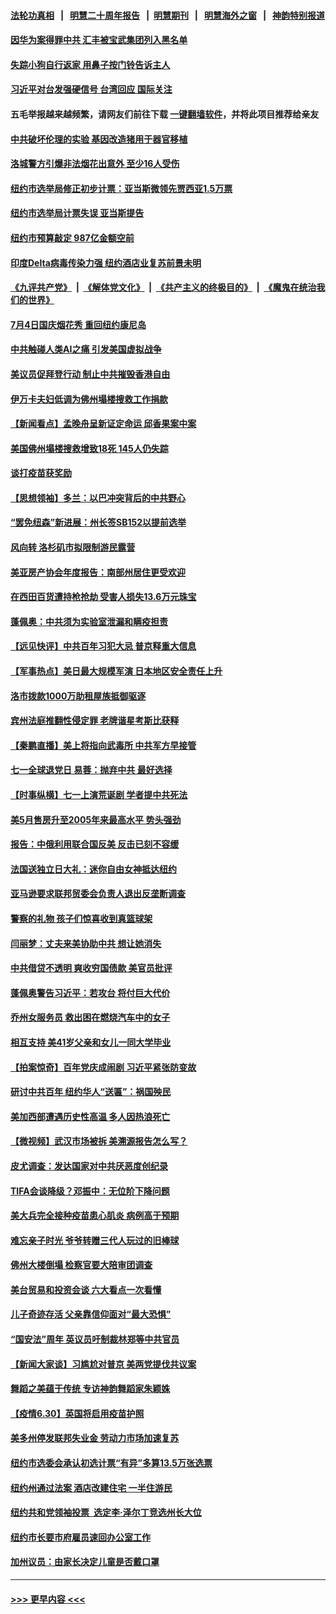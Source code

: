#### [法轮功真相](https://github.com/gfw-breaker/truth/blob/master/README.md?t=0) &nbsp;&nbsp;|&nbsp;&nbsp; [明慧二十周年报告](https://github.com/gfw-breaker/mh-reports/blob/master/README.md?t=0) &nbsp;&nbsp;|&nbsp;&nbsp;[明慧期刊](https://github.com/gfw-breaker/mh-qikan) &nbsp;&nbsp;|&nbsp;&nbsp; [明慧海外之窗](https://github.com/gfw-breaker/mh-news/blob/master/README.md?t=0) &nbsp;&nbsp;|&nbsp;&nbsp; [神韵特别报道](https://github.com/gfw-breaker/mh-news/blob/master/shenyun.md?t=0)
#### [因华为案得罪中共 汇丰被宝武集团列入黑名单](../pages/nsc412/n13059151.md?t=07011951) 
#### [失踪小狗自行返家 用鼻子按门铃告诉主人](../pages/nsc412/n13060147.md?t=07011951) 
#### [习近平对台发强硬信号 台湾回应 国际关注](../pages/nsc412/n13060108.md?t=07011951) 
#### 五毛举报越来越频繁，请网友们前往下载 [一键翻墙软件](https://github.com/gfw-breaker/ssr-accounts)，并将此项目推荐给亲友
#### [中共破坏伦理的实验 基因改造猪用于器官移植](../pages/nsc412/n13058710.md?t=07011951) 
#### [洛城警方引爆非法烟花出意外 至少16人受伤](../pages/nsc412/n13059757.md?t=07011951) 
#### [纽约市选举局修正初步计票：亚当斯微领先贾西亚1.5万票](../pages/nsc412/n13059600.md?t=07011951) 
#### [纽约市选举局计票失误 亚当斯提告](../pages/nsc412/n13059511.md?t=07011951) 
#### [纽约市预算敲定 987亿金额空前](../pages/nsc412/n13059505.md?t=07011951) 
#### [印度Delta病毒传染力强  纽约酒店业复苏前景未明](../pages/nsc412/n13059508.md?t=07011951) 
#### [《九评共产党》](https://github.com/begood0513/9ping.md/blob/master/README.md) &nbsp;|&nbsp; [《解体党文化》](../../../../jtdwh.md/blob/master/README.md)  &nbsp;|&nbsp; [《共产主义的终极目的》](../../../../gczydzjmd.md/blob/master/README.md) &nbsp;|&nbsp; [《魔鬼在统治我们的世界》](../../../../mgztzwmdsj.md/blob/master/README.md) 
#### [7月4日国庆烟花秀  重回纽约康尼岛](../pages/nsc412/n13059493.md?t=07011951) 
#### [中共触碰人类AI之痛 引发美国虚拟战争](../pages/nsc412/n13059669.md?t=07011951) 
#### [美议员促拜登行动 制止中共摧毁香港自由](../pages/nsc412/n13059424.md?t=07011951) 
#### [伊万卡夫妇低调为佛州塌楼搜救工作捐款](../pages/nsc412/n13059345.md?t=07011951) 
#### [【新闻看点】孟晚舟呈新证定命运 邱香果案中案](../pages/nsc412/n13059007.md?t=07011951) 
#### [美国佛州塌楼搜救增致18死 145人仍失踪](../pages/nsc412/n13059153.md?t=07011951) 
#### [谈打疫苗获奖励](../pages/nsc412/n13059315.md?t=07011951) 
#### [【思想领袖】多兰：以巴冲突背后的中共野心](../pages/nsc412/n13010990.md?t=07011951) 
#### [“罢免纽森”新进展：州长签SB152以提前选举](../pages/nsc412/n13059283.md?t=07011951) 
#### [风向转 洛杉矶市拟限制游民露营](../pages/nsc412/n13059263.md?t=07011951) 
#### [美亚房产协会年度报告：南部州居住更受欢迎](../pages/nsc412/n13059244.md?t=07011951) 
#### [在西田百货遭持枪抢劫 受害人损失13.6万元珠宝](../pages/nsc412/n13059208.md?t=07011951) 
#### [蓬佩奥：中共须为实验室泄漏和瞒疫担责](../pages/nsc412/n13058935.md?t=07011951) 
#### [【远见快评】中共百年习犯大忌 普京释重大信息](../pages/nsc412/n13059029.md?t=07011951) 
#### [【军事热点】美日最大规模军演 日本地区安全责任上升](../pages/nsc412/n13056423.md?t=07011951) 
#### [洛市拨款1000万助租屋族抵御驱逐](../pages/nsc412/n13059070.md?t=07011951) 
#### [宾州法庭推翻性侵定罪 老牌谐星考斯比获释](../pages/nsc412/n13059016.md?t=07011951) 
#### [【秦鹏直播】美上将指向武毒所 中共军方早接管](../pages/nsc412/n13059047.md?t=07011951) 
#### [七一全球退党日 易蓉：抛弃中共 最好选择](../pages/nsc412/n13059106.md?t=07011951) 
#### [【时事纵横】七一上演荒诞剧 学者提中共死法](../pages/nsc412/n13058990.md?t=07011951) 
#### [美5月售房升至2005年来最高水平 势头强劲](../pages/nsc412/n13059009.md?t=07011951) 
#### [报告：中俄利用联合国反美 反击已刻不容缓](../pages/nsc412/n13058878.md?t=07011951) 
#### [法国送独立日大礼：迷你自由女神抵达纽约](../pages/nsc412/n13058974.md?t=07011951) 
#### [亚马逊要求联邦贸委会负责人退出反垄断调查](../pages/nsc412/n13058866.md?t=07011951) 
#### [警察的礼物 孩子们惊喜收到真篮球架](../pages/nsc412/n13058170.md?t=07011951) 
#### [闫丽梦：丈夫来美协助中共 想让她消失](../pages/nsc412/n13058858.md?t=07011951) 
#### [中共借贷不透明 爽收穷国债款 美官员批评](../pages/nsc412/n13058629.md?t=07011951) 
#### [蓬佩奥警告习近平：若攻台 将付巨大代价](../pages/nsc412/n13058827.md?t=07011951) 
#### [乔州女服务员 救出困在燃烧汽车中的女子](../pages/nsc412/n13058340.md?t=07011951) 
#### [相互支持 美41岁父亲和女儿一同大学毕业](../pages/nsc412/n13057491.md?t=07011951) 
#### [【拍案惊奇】百年党庆成闹剧 习近平紧张防变故](../pages/nsc412/n13057333.md?t=07011951) 
#### [研讨中共百年 纽约华人“送匾”：祸国殃民](../pages/nsc412/n13057367.md?t=07011951) 
#### [美加西部遭遇历史性高温 多人因热浪死亡](../pages/nsc412/n13058581.md?t=07011951) 
#### [【微视频】武汉市场被拆 美溯源报告怎么写？](../pages/nsc412/n13058411.md?t=07011951) 
#### [皮尤调查：发达国家对中共厌恶度创纪录](../pages/nsc412/n13058634.md?t=07011951) 
#### [TIFA会谈降级？邓振中：无位阶下降问题](../pages/nsc412/n13058589.md?t=07011951) 
#### [美大兵完全接种疫苗患心肌炎 病例高于预期](../pages/nsc412/n13058367.md?t=07011951) 
#### [难忘亲子时光 爷爷转赠三代人玩过的旧棒球](../pages/nsc412/n13057433.md?t=07011951) 
#### [佛州大楼倒塌 检察官要大陪审团调查](../pages/nsc412/n13058503.md?t=07011951) 
#### [美台贸易和投资会谈 六大看点一次看懂](../pages/nsc412/n13058513.md?t=07011951) 
#### [儿子奇迹存活 父亲靠信仰面对“最大恐惧”](../pages/nsc412/n13054485.md?t=07011951) 
#### [“国安法”周年 英议员吁制裁林郑等中共官员](../pages/nsc412/n13058439.md?t=07011951) 
#### [【新闻大家谈】习尴尬对普京 美两党提伐共议案](../pages/nsc412/n13058295.md?t=07011951) 
#### [舞蹈之美蕴于传统 专访神韵舞蹈家朱颖姝](../pages/nsc412/n13057150.md?t=07011951) 
#### [【疫情6.30】英国将启用疫苗护照](../pages/nsc412/n13057930.md?t=07011951) 
#### [美多州停发联邦失业金 劳动力市场加速复苏](../pages/nsc412/n13057593.md?t=07011951) 
#### [纽约市选委会承认初选计票“有异”多算13.5万张选票](../pages/nsc412/n13057275.md?t=07011951) 
#### [纽约州通过法案 酒店改建住宅 一半住游民](../pages/nsc412/n13057268.md?t=07011951) 
#### [纽约共和党领袖投票 选定李‧泽尔丁竞选州长大位](../pages/nsc412/n13057298.md?t=07011951) 
#### [纽约市长要市府雇员速回办公室工作](../pages/nsc412/n13057340.md?t=07011951) 
#### [加州议员：由家长决定儿童是否戴口罩](../pages/nsc412/n13057149.md?t=07011951) 

----
#### [ >>> 更早内容 <<< ](../indexes/nsc412-earlier.md)
